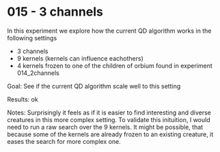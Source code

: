 # 015 - 3 channels

In this experiment we explore how the current QD algorithm works in the following settings
- 3 channels
- 9 kernels (kernels can influence eachothers)
- 4 kernels frozen to one of the children of orbium found in experiment 014_2channels

Goal: See if the current QD algorithm scale well to this setting

Results: ok

Notes:
Surprisingly it feels as if it is easier to find interesting and diverse creatures in this more complex setting.
To validate this inituition, I would need to run a raw search over the 9 kernels. It might be possible, that because some of the kernels are already frozen to an existing creature, it eases the search for more complex one.